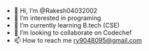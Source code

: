 - 👋 Hi, I’m @Rakesh04032002
- 👀 I’m interested in programing
- 🌱 I’m currently learning B.tech (CSE)
- 💞️ I’m looking to collaborate on Codechef 
- 📫 How to reach me ry9048095@gmail.com

<!---
Rakesh04032002/Rakesh04032002 is a ✨ special ✨ repository because its `README.md` (this file) appears on your GitHub profile.
You can click the Preview link to take a look at your changes.
--->
